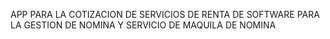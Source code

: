 APP PARA LA COTIZACION DE SERVICIOS DE RENTA DE SOFTWARE PARA LA GESTION DE NOMINA Y SERVICIO DE MAQUILA DE NOMINA

